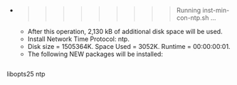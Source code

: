 * >>>>>>>>> Running inst-min-con-ntp.sh ...
  * After this operation, 2,130 kB of additional disk space will be used.
  * Install Network Time Protocol: ntp.
  * Disk size = 1505364K. Space Used = 3052K. Runtime = 00:00:00:01.
  * The following NEW packages will be installed:
  ```bash
libopts25 ntp
  ```
